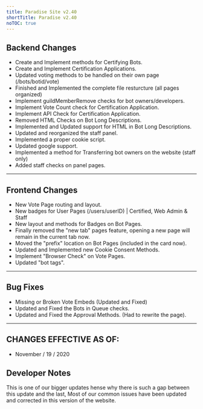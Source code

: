 ```yaml
---
title: Paradise Site v2.40
shortTitle: Paradise v2.40
noTOC: true
---
```


## Backend Changes
* Create and Implement methods for Certifying Bots.
* Create and Implement Certification Applications.
* Updated voting methods to be handled on their own page (/bots/botid/vote)
* Finished and Implemented the complete file resturcture (all pages organized)
* Implement guildMemberRemove checks for bot owners/developers.
* Implement Vote Count check for Certification Application.
* Implement API Check for Certification Application.
* Removed HTML Checks on Bot Long Descriptions.
* Implemented and Updated support for HTML in Bot Long Descriptions.
* Updated and reorganized the staff panel.
* Implemented a proper cookie script.
* Updated google support.
* Implemented a method for Transferring bot owners on the website (staff only)
* Added staff checks on panel pages.

---

## Frontend Changes
* New Vote Page routing and layout.
* New badges for User Pages (/users/userID) | Certified, Web Admin & Staff
* New layout and methods for Badges on Bot Pages.
* Finally removed the "new tab" pages feature, opening a new page will remain in the current tab now.
* Moved the "prefix" location on Bot Pages (included in the card now).
* Updated and Implemented new Cookie Consent Methods.
* Implement "Browser Check" on Vote Pages.
* Updated "bot tags".

---

## Bug Fixes
* Missing or Broken Vote Embeds (Updated and Fixed)
* Updated and Fixed the Bots in Queue checks.
* Updated and Fixed the Approval Methods. (Had to rewrite the page).
 
---

## CHANGES EFFECTIVE AS OF:
* November / 19 / 2020

## Developer Notes
This is one of our bigger updates hense why there is such a gap between this update and the last,
Most of our common issues have been updated and corrected in this version of the website.

